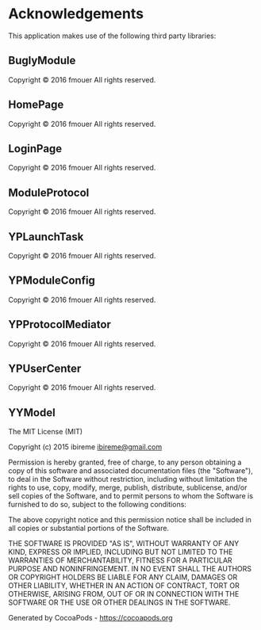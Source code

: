 # Acknowledgements
This application makes use of the following third party libraries:

## BuglyModule

Copyright © 2016 fmouer All rights reserved.

## HomePage

Copyright © 2016 fmouer All rights reserved.

## LoginPage

Copyright © 2016 fmouer All rights reserved.

## ModuleProtocol

Copyright © 2016 fmouer All rights reserved.

## YPLaunchTask

Copyright © 2016 fmouer All rights reserved.

## YPModuleConfig

Copyright © 2016 fmouer All rights reserved.

## YPProtocolMediator

Copyright © 2016 fmouer All rights reserved.

## YPUserCenter

Copyright © 2016 fmouer All rights reserved.

## YYModel

The MIT License (MIT)

Copyright (c) 2015 ibireme <ibireme@gmail.com>

Permission is hereby granted, free of charge, to any person obtaining a copy
of this software and associated documentation files (the "Software"), to deal
in the Software without restriction, including without limitation the rights
to use, copy, modify, merge, publish, distribute, sublicense, and/or sell
copies of the Software, and to permit persons to whom the Software is
furnished to do so, subject to the following conditions:

The above copyright notice and this permission notice shall be included in all
copies or substantial portions of the Software.

THE SOFTWARE IS PROVIDED "AS IS", WITHOUT WARRANTY OF ANY KIND, EXPRESS OR
IMPLIED, INCLUDING BUT NOT LIMITED TO THE WARRANTIES OF MERCHANTABILITY,
FITNESS FOR A PARTICULAR PURPOSE AND NONINFRINGEMENT. IN NO EVENT SHALL THE
AUTHORS OR COPYRIGHT HOLDERS BE LIABLE FOR ANY CLAIM, DAMAGES OR OTHER
LIABILITY, WHETHER IN AN ACTION OF CONTRACT, TORT OR OTHERWISE, ARISING FROM,
OUT OF OR IN CONNECTION WITH THE SOFTWARE OR THE USE OR OTHER DEALINGS IN THE
SOFTWARE.


Generated by CocoaPods - https://cocoapods.org
